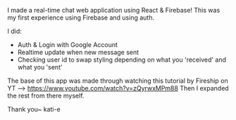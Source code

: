 I made a real-time chat web application using React & Firebase!
This was my first experience using Firebase and using auth.

I did:

- Auth & Login with Google Account
- Realtime update when new message sent
- Checking user id to swap styling depending on what you 'received' and what you 'sent'

The base of this app was made through watching this tutorial by Fireship on YT --> https://www.youtube.com/watch?v=zQyrwxMPm88
Then I expanded the rest from there myself.

Thank you~
kati-e
